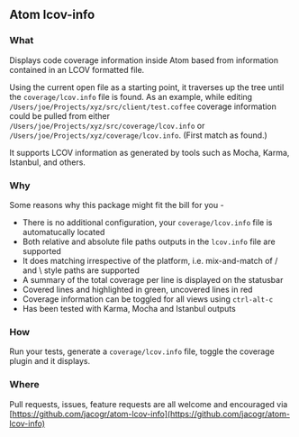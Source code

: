 ## Atom lcov-info

### What

Displays code coverage information inside Atom based from information contained in an LCOV formatted file.

Using the current open file as a starting point, it traverses up the tree until the `coverage/lcov.info` file is found. As an example, while editing `/Users/joe/Projects/xyz/src/client/test.coffee` coverage information could be pulled from either `/Users/joe/Projects/xyz/src/coverage/lcov.info` or `/Users/joe/Projects/xyz/coverage/lcov.info`. (First match as found.)

It supports LCOV information as generated by tools such as Mocha, Karma, Istanbul, and others.

### Why

Some reasons why this package might fit the bill for you -

- There is no additional configuration, your `coverage/lcov.info` file is automatucally located
- Both relative and absolute file paths outputs in the `lcov.info` file are supported
- It does matching irrespective of the platform, i.e. mix-and-match of / and \ style paths are supported
- A summary of the total coverage per line is displayed on the statusbar
- Covered lines and highlighted in green, uncovered lines in red
- Coverage information can be toggled for all views using `ctrl-alt-c`
- Has been tested with Karma, Mocha and Istanbul outputs

### How

Run your tests, generate a `coverage/lcov.info` file, toggle the coverage plugin and it displays.

### Where

Pull requests, issues, feature requests are all welcome and encouraged via [https://github.com/jacogr/atom-lcov-info](https://github.com/jacogr/atom-lcov-info)

